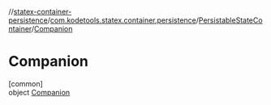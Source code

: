 //[statex-container-persistence](../../../../index.md)/[com.kodetools.statex.container.persistence](../../index.md)/[PersistableStateContainer](../index.md)/[Companion](index.md)

# Companion

[common]\
object [Companion](index.md)
